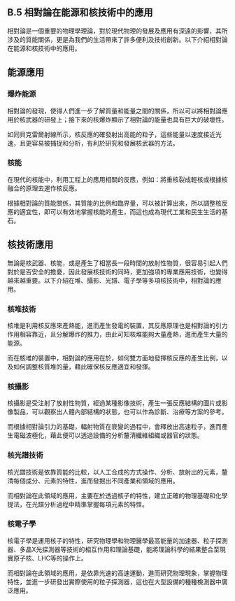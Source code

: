 ## B.5 相對論在能源和核技術中的應用

相對論是一個重要的物理學理論，對於現代物理的發展及應用有深遠的影響，其所涉及的質能關係，更是為我們的生活帶來了許多便利及技術創新。以下介紹相對論在能源和核技術中的應用。

## 能源應用

### 爆炸能源

相對論的發現，使得人們進一步了解質量和能量之間的關係，所以可以將相對論應用於核武器的研發上；接下來的核爆炸顯示了相對論的能量也具有巨大的破壞性。

如同貝克雷爾射線所示，核反應的確發射出高能的粒子，這些能量以速度接近光速，且更容易被捕捉和分析，有利於研究和發展核武器的方法。

### 核能

在現代的核能中，利用工程上的應用相關的反應，例如：將重核裂成輕核或根據核融合的原理去運作核反應。

根據相對論的質能關係，其質能的比例和臨界量，可以被計算出來，所以調整核反應的適宜性，即可以有效地掌握核能的產生，而這也成為現代工業和民生生活的基石。

## 核技術應用

無論是核武器、核能，或是產生了相當長一段時間的放射性物質，很容易引起人們對於是否安全的擔憂，因此發展核技術的同時，更加強項的專業應用技術，也變得越來越重要。以下介紹在堆、攝影、光譜、電子學等多項核技術中，相對論的應用。

### 核堆技術

核堆是利用核反應來產熱能，進而產生發電的裝置，其反應原理也是相對論的引力作用相容靠近，且分解爆炸的推力，由此可知核堆能夠大量產熱，進而產生大量的能源。

而在核堆的裝置中，相對論的應用在於，如何雙方面地發揮核反應的產生比例，以及如何調整核質堆的量，藉此確保核反應適宜和發揮。

### 核攝影

核攝影是受注射了放射性物質，經過某種影像技術，產生一張反應結構的圖片或影像製品，可以觀察出人體內部結構的狀態，也可以作為診斷、治療等方案的參考。

而根據相對論引力的基礎，輻射物質在衰變的過程中，會釋放出高速粒子，進而產生電磁波極化，藉此便可以透過設備的分析釐清纖維組織或器官的狀態。

### 核光譜技術

核光譜技術是依靠質能的比較，以人工合成的方式操作、分析、放射出的元素，釐清每個成分、元素的特性，進而發掘出不同產業和領域的應用。

而相對論在此領域的應用，主要在於透過核子的特性，建立正確的物理基礎和化學提法，在光譜分析過程中精準掌握每項元素的特性。

### 核電子學

核電子學是運用核子的特性，研究物理學和物理醫學最高能量的加速器、粒子探測器、多晶X光探測器等技術的相互作用和理論基礎，能將理論科學的結果整合至現實原子核、LHC等的操作上。

而相對論在此領域的應用，是依靠光速的高速運動，進而研究物理現象，掌握物理特性，並進一步研發出實際使用的粒子探測器，這也在大型設備的種種檢測器中廣泛應用。